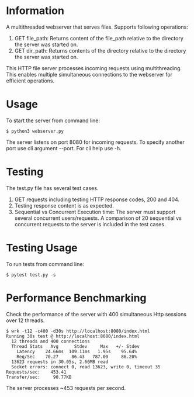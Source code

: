 # Information

A multithreaded webserver that serves files. Supports following operations:
1. GET file_path: Returns content of the file_path relative to the directory the server was started on.
2. GET dir_path: Returns contents of the directory relative to the directory the server was started on.

This HTTP file server processes incoming requests using multithreading. This enables multiple simultaneous connections to the webserver for efficient operations.

# Usage

To start the server from command line:
```
$ python3 webserver.py
```

The server listens on port 8080 for incoming requests. To specify another port use cli argument --port. For cli help use -h.

# Testing

The test.py file has several test cases.
1. GET requests including testing HTTP response codes, 200 and 404.
2. Testing response content is as expected.
3. Sequential vs Concurrent Execution time: The server must support several concurrent users/requests. A comparison of 20 sequential vs concurrent requests to the server is included in the test cases.

# Testing Usage

To run tests from command line:
```
$ pytest test.py -s
```

# Performance Benchmarking

Check the performance of the server with 400 simultaneous Http sessions over 12 threads.

```
$ wrk -t12 -c400 -d30s http://localhost:8080/index.html
Running 30s test @ http://localhost:8080/index.html
  12 threads and 400 connections
  Thread Stats   Avg      Stdev     Max   +/- Stdev
    Latency    24.66ms  109.11ms   1.95s    95.64%
    Req/Sec    70.27     86.43   787.00     86.20%
  13623 requests in 30.05s, 2.66MB read
  Socket errors: connect 0, read 13623, write 0, timeout 35
Requests/sec:    453.41
Transfer/sec:     90.77KB
```

The server processes ~453 requests per second.
